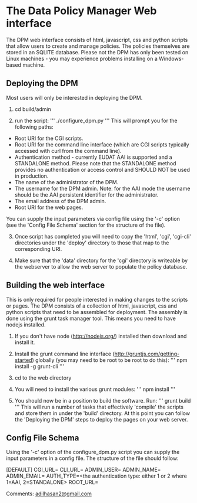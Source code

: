 # The Data Policy Manager Web interface
The DPM web interface consists of html, javascript, css and python scripts that
allow users to create and manage policies. The policies themselves are stored in
an SQLITE database. Please not the DPM has only been tested on Linux machines -
you may experience problems installing on a Windows-based machine.

## Deploying the DPM
Most users will only be interested in deploying the DPM.

1. cd build/admin

2. run the script:
'''
./configure_dpm.py
'''
This will prompt you for the following paths:

* Root URI for the CGI scripts.
* Root URI for the command line interface (which are CGI scripts typically accessed
  with curl from the command line).
* Authentication method - currently EUDAT AAI is supported and a STANDALONE method.
Please note that the STANDALONE method provides no authentication or access control
and SHOULD NOT be used in production.
* The name of the administrator of the DPM.
* The username for the DPM admin. Note: for the AAI mode the username should be
the AAI persistent identifier for the administrator.
* The email address of the DPM admin.
* Root URI for the web pages.

You can supply the input parameters via config file using the '-c' option (see
  the 'Config File Schema' section for the structure of the file).

3. Once script has completed you will need to copy the 'html', 'cgi', 'cgi-cli'
directories under the 'deploy' directory to those that map to the corresponding
URI.

4. Make sure that the 'data' directory for the 'cgi' directory is writeable by
the webserver to allow the web server to populate the policy database.


## Building the web interface
This is only required for people interested in making changes to the scripts or
pages. The DPM consists of a collection of html, javascript, css and python
scripts that need to be assembled for deployment. The assembly is done using the
grunt task manager tool. This means you need to have nodejs installed.

1. If you don't have node (http://nodejs.org/) installed then download and
   install it.

2. Install the grunt command line interface
   (http://gruntjs.com/getting-started) globally (you may need to be root to
   be root to do this):
'''
npm install -g grunt-cli
'''
2. cd to the web directory

3. You will need to install the various grunt modules:
'''
npm install
'''

4. You should now be in a position to build the software. Run:
'''
grunt build
'''
This will run a number of tasks that effectively 'compile' the scripts
and store them in under the 'build' directory. At this point you can follow
the 'Deploying the DPM' steps to deploy the pages on your web server.

## Config File Schema
Using the '-c' option of the configure_dpm.py script you can supply the input
parameters in a config file. The structure of the file should follow:

[DEFAULT]
CGI_URL=<root url to the cgi scripts>
CLI_URL=<root url to the cgi scripts that provide the command line interface>
ADMIN_USER=<the username or AAI persistent identifier for the admin user>
ADMIN_NAME=<the firstname lastname of the admin user>
ADMIN_EMAIL=<the email address of the admin user>
AUTH_TYPE=<the authentication type: either 1 or 2 where 1=AAI, 2=STANDALONE>
ROOT_URL=<root url to the DPM html>


Comments:
adilhasan2@gmail.com
